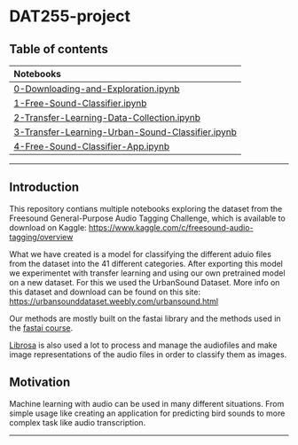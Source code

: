# DAT255-project

## Table of contents

| Notebooks    |
|:----------|
|  [0-Downloading-and-Exploration.ipynb](https://nbviewer.org/github/oyvindgrutle/DAT255-project/blob/master/nbs/0-Downloading-and-Exploration.ipynb)  |
|  [1-Free-Sound-Classifier.ipynb](https://nbviewer.org/github/oyvindgrutle/DAT255-project/blob/master/nbs/1-Free-Sound-Classifier.ipynb)  |
|  [2-Transfer-Learning-Data-Collection.ipynb](https://nbviewer.org/github/oyvindgrutle/DAT255-project/blob/master/nbs/2-Transfer-Learning-Data-Collection.ipynb)  |
|  [3-Transfer-Learning-Urban-Sound-Classifier.ipynb](https://nbviewer.org/github/oyvindgrutle/DAT255-project/blob/master/nbs/3-Transfer-Learning-Urban-Sound-Classifier.ipynb)  |
|  [4-Free-Sound-Classifier-App.ipynb](https://nbviewer.org/github/oyvindgrutle/DAT255-project/blob/master/nbs/Application.ipynb)  |

---

## Introduction

This repository contians multiple notebooks exploring the dataset from the Freesound General-Purpose Audio Tagging Challenge, which is available to download on Kaggle: https://www.kaggle.com/c/freesound-audio-tagging/overview

What we have created is a model for classifying the different aduio files from the dataset into the 41 different categories. After exporting this model we experimentet with transfer learning and using our own pretrained model on a new dataset. For this we used the UrbanSound Dataset. More info on this dataset and download can be found on this site: https://urbansounddataset.weebly.com/urbansound.html

Our methods are mostly built on the fastai library and the methods used in the [fastai course](https://course.fast.ai/).

[Librosa](https://librosa.org/doc/latest/index.html) is also used a lot to process and manage the audiofiles and make image representations of the audio files in order to classify them as images.

## Motivation

Machine learning with audio can be used in many different situations. From simple usage like creating an application for predicting bird sounds to more complex task like audio transcription. 

---
